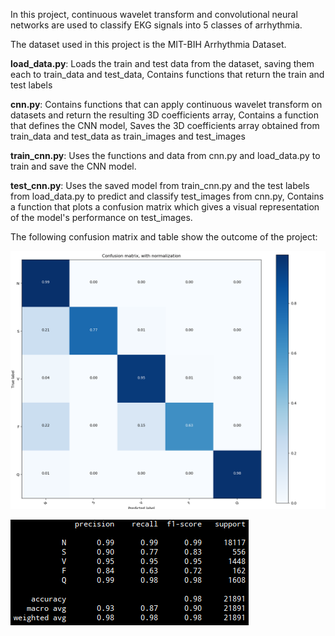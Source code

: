 In this project, continuous wavelet transform and convolutional neural networks are used to classify EKG signals into 5 classes of arrhythmia.

The dataset used in this project is the MIT-BIH Arrhythmia Dataset.

**load_data.py**: Loads the train and test data from the dataset, saving them each to train_data and test_data, Contains functions that return the train and test labels

**cnn.py**: Contains functions that can apply continuous wavelet transform on datasets and return the resulting 3D coefficients array, Contains a function that defines the CNN model, Saves the 3D coefficients array obtained from train_data and test_data as train_images and test_images

**train_cnn.py**: Uses the functions and data from cnn.py and load_data.py to train and save the CNN model.

**test_cnn.py**: Uses the saved model from train_cnn.py and the test labels from load_data.py to predict and classify test_images from cnn.py, Contains a function that plots a confusion matrix which gives a visual representation of the model's performance on test_images.

The following confusion matrix and table show the outcome of the project:

![](img/confusion-matrix.png)

![](img/table.PNG)